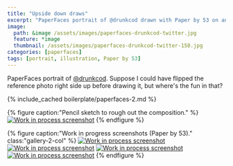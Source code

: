 ```yaml
---
title: "Upside down draws"
excerpt: "PaperFaces portrait of @drunkcod drawn with Paper by 53 on an iPad."
image: 
  path: &image /assets/images/paperfaces-drunkcod-twitter.jpg 
  feature: *image
  thumbnail: /assets/images/paperfaces-drunkcod-twitter-150.jpg
categories: [paperfaces]
tags: [portrait, illustration, Paper by 53]
---
```


PaperFaces portrait of [@drunkcod](https://twitter.com/drunkcod). Suppose I could have flipped the reference photo right side up before drawing it, but where's the fun in that?

{% include_cached boilerplate/paperfaces-2.md %}

{% figure caption:"Pencil sketch to rough out the composition." %}
[![Work in process screenshot](/assets/images/paperfaces-drunkcod-process-1-750.jpg)](/assets/images/paperfaces-drunkcod-process-1-lg.jpg)
{% endfigure %}

{% figure caption:"Work in progress screenshots (Paper by 53)." class:"gallery-2-col" %}
[![Work in process screenshot](/assets/images/paperfaces-drunkcod-process-2-600.jpg)](/assets/images/paperfaces-drunkcod-process-2-lg.jpg)
[![Work in process screenshot](/assets/images/paperfaces-drunkcod-process-3-600.jpg)](/assets/images/paperfaces-drunkcod-process-3-lg.jpg)
[![Work in process screenshot](/assets/images/paperfaces-drunkcod-process-4-600.jpg)](/assets/images/paperfaces-drunkcod-process-4-lg.jpg)
[![Work in process screenshot](/assets/images/paperfaces-drunkcod-process-5-600.jpg)](/assets/images/paperfaces-drunkcod-process-5-lg.jpg)
{% endfigure %}
